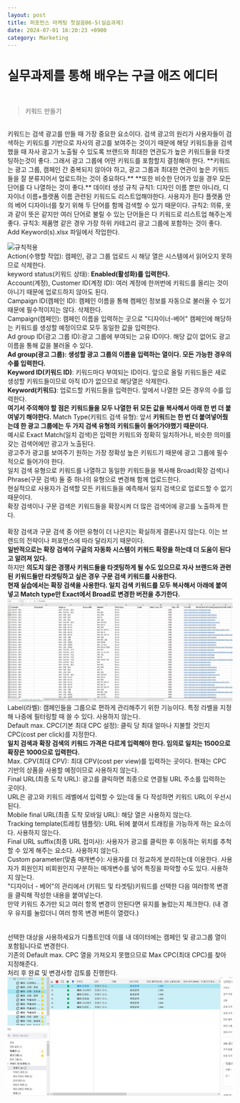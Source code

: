 ```yaml
---
layout: post
title: 퍼포먼스 마케팅 첫걸음06-5(실습과제)
date: 2024-07-01 16:20:23 +0900
category: Marketing
---
```

# 실무과제를 통해 배우는 구글 애즈 에디터      
<br>  

> 키워드 만들기  
<br>  
키워드는 검색 광고를 만들 때 가장 중요한 요소이다.  
검색 광고의 원리가 사용자들이 검색하는 키워드를 기반으로 자사의 광고를 보여주는 것이기 때문에 해당 키워드들을 검색했을 때  
자사 광고가 노출될 수 있도록 브랜드와 최대한 연관도가 높은 키워드들을 타겟팅하는것이 좋다.  
그래서 광고 그룹에 어떤 키워드를 포함할지 결정해야 한다.  
**키워드는 광고 그룹, 캠페인 간 중복되지 않아야 하고, 광고 그룹과 최대한 연관이 높은 키워드들을 잘 분류지어서 업로드하는 것이 중요하다.**  
**또한 비슷한 단어가 있을 경우 모든 단어를 다 나열하는 것이 좋다.**  
데이터 생성 규칙  
규칙1: 디자인 이름 뿐만 아니라, 디자이너 이름+플랫폼 이름 관련된 키워드도 리스트업해야한다.  
사용자가 흰다 플랫폼 안의 베어 디자이너를 찾기 위해 두 단어를 함께 검색할 수 있기 때문이다.  
규칙2: 의류, 옷과 같이 뜻은 같지만 여러 단어로 불릴 수 있는 단어들은 다 키워드로 리스트업 해주는게 좋다.  
규칙3: 제품명 같은 경우 가장 하위 카테고리 광고 그룹에 포함하는 것이 좋다.  
Add Keyword(s).xlsx 파일에서 작업한다.  

![규칙적용]()  
Action(수행할 작업): 캠페인, 광고 그룹 업로드 시 해당 열은 시스템에서 읽어오지 못하므로 삭제한다.  
keyword status(키워드 상태): **Enabled(활성화)를 입력한다.**  
Account(계정),	Customer ID(계정 ID): 여러 계정에 한꺼번에 키워드를 올리는 것이 아니기 때문에 업로드하지 않아도 된다.  
Campaign ID(캠페인 ID): 캠페인 이름을 통해 켐페인 정보를 자동으로 불러올 수 있기 때문에 필수적이지는 않다. 삭제한다. 	
Campaign(캠페인): 캠페인 이름을 입력하는 곳으로 "디자이너-베어" 캠페인에 해당하는 키워드를 생성할 예정이므로 모두 동일한 값을 입력한다.  
Ad group ID(광고 그룹 ID):광고 그룹에 부여되는 고유 ID이다. 해당 값이 없어도 광고 이름을 통해 값을 불러올 수 있다.  
**Ad group(광고 그룹): 생성할 광고 그룹의 이름을 입력하는 열이다. 모든 가능한 경우의 수를 입력한다.**  
**Keyword ID(키워드 ID)**: 키워드마다 부여되는 ID이다. 앞으로 올릴 키워드들은 새로 생성할 키워드들이므로 아직 ID가 없으므로 해당열은 삭제한다.     
**Keyword(키워드)**: 업로드할 키워드들을 입력한다. 앞에서 나열한 모든 경우의 수를 입력한다.  
**여기서 주의해야 할 점은 키워드들을 모두 나열한 뒤 모든 값을 복사해서 아래 한 번 더 붙여넣기 해야한다.**
Match Type(키워드 검색 유형): 앞서 **키워드는 한 번 더 붙여넣어줬는데 한 광고 그룹에는 두 가지 검색 유형의 키워드들이 들어가야했기 때문이다.**  
예시로 Exact Match(일치 검색)은 입력한 키워드와 정확히 일치하거나, 비슷한 의미를 갖는 검색어에만 광고가 노출된다.  
광고주가 광고를 보여주기 원하는 가장 정확성 높은 키워드기 때문에 광고 그룹에 필수적으로 들어가야 한다.  
일치 검색 유형으로 키워드를 나열하고 동일한 키워드들을 복사해 Broad(확장 검색)나 Phrase(구문 검색) 둘 중 하나의 유형으로 변경해 함께 업로드한다.  
현실적으로 사용자가 검색할 모든 키워드들을 예측해서 일치 검색으로 업로드할 수 없기 때문이다.  
확장 검색이나 구문 검색은 키워드들을 확장시켜 더 많은 검색어에 광고를 노출하게 한다.
<br>  
확장 검색과 구문 검색 중 어떤 유형이 더 나은지는 확실하게 결론나지 않는다. 이는 브랜드의 전략이나 퍼포먼스에 따라 달라지기 때문이다.  
**일반적으로는 확장 검색이 구글의 자동화 시스템이 키워드 확장을 하는데 더 도움이 된다고 알려져 있다.**  
하지만 **의도치 않은 경쟁사 키워드들을 타겟팅하게 될 수도 있으므로 자사 브랜드와 관련된 키워드들만 타겟팅하고 싶은 경우 구문 검색 키워드를 사용한다.**  
**현재 실습에서는 확장 검색을 사용한다. 일치 검색 키워드를 모두 복사해서 아래에 붙여넣고 Match type만 Exact에서 Broad로 변경한 버전을 추가한다.**  
![확장검색](https://github.com/shina1221/shina1221.github.io/blob/4c89271c2b5c3fd8a0f08af19bde543eba0dd942/_posts/%EB%8F%84%EC%84%9C/%EB%A7%88%EC%BC%80%ED%8C%85/img/%ED%99%95%EC%9E%A5%EA%B2%80%EC%83%89.JPG)  
Label(라벨): 캠페인들을 그룹으로 편하게 관리해주기 위한 기능이다. 특정 라벨을 지정해 나중에 필터링할 때 쓸 수 있다. 사용하지 않는다.  
Default max. CPC(기본 최대 CPC 설정):	클릭 당 최대 얼마나 지불할 것인지 CPC(cost per click)를 지정한다.  
**일치 검색과 확장 검색의 키워드 가격은 다르게 입력해야 한다. 임의로 일치는 1500으로 확장은 1000으로 입력한다.**  
Max. CPV(최대 CPV):	최대 CPV(cost per view)를 입력하는 곳이다. 현재는 CPC 기반의 상품을 사용할 예정이므로 사용하지 않는다.  
Final URL(최종 도착 URL):	광고를 클릭하면 최종으로 연결될 URL 주소를 입력하는 곳이다.  
URL은 광고와 키워드 레벨에서 입력할 수 있는데 둘 다 작성하면 키워드 URL이 우선시된다.  
Mobile final URL(최종 도착 모바일 URL):	해당 열은 사용하지 않는다.  
Tracking template(트레킹 템플릿):	URL 뒤에 붙여서 트래킹을 가능하게 하는 요소이다. 사용하지 않는다.   
Final URL suffix(최종 URL 접미사):	사용자가 광고를 클릭한 후 이동하는 위치를 추척할 수 있게 해주는 요소다. 사용하지 않는다.   
Custom parameter(맞춤 매개변수): 사용자를 더 정교하게 분리하는데 이용한다. 사용자가 회원인지 비회원인지 구분하는 매개변수를 넣어 특징을 파악할 수도 있다. 사용하지 않는다.  
"디자이너 - 베어"의 관리에서 (키워드 및 타겟팅)키워드를 선택한 다음 여러항목 변경을 클릭해 작성한 내용을 붙여넣는다.  
만약 키워드 추가만 되고 여러 항목 변경이 안된다면 유지를 눌렀는지 체크한다.  (내 경우 유지를 눌렀더니 여러 항목 변경 버튼이 열렸다.)  
<br>  
선택한 대상을 사용하세요가 디폴트인데 이를 내 데이터에는 캠페인 및 광고그룹 열이 포함됩니다로 변경한다.  
기존의 Default max. CPC 열을 가져오지 못했으므로 Max CPC(최대 CPC)를 찾아 지정해준다.  
처리 후 완료 및 변경사항 검토를 진행한다.  
![키워드 추가](https://github.com/shina1221/shina1221.github.io/blob/7945675cef00cbec0faf1d7e28e70b6a01080c7c/_posts/%EB%8F%84%EC%84%9C/%EB%A7%88%EC%BC%80%ED%8C%85/img/%ED%82%A4%EC%9B%8C%EB%93%9C%20%EC%B6%94%EA%B0%80.JPG)  

